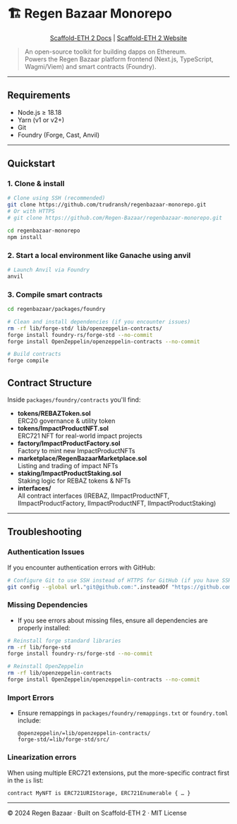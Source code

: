 # 🏗 Regen Bazaar Monorepo

<p align="center">
  <a href="https://docs.scaffoldeth.io">Scaffold-ETH 2 Docs</a> |
  <a href="https://scaffoldeth.io">Scaffold-ETH 2 Website</a>
</p>

> An open-source toolkit for building dapps on Ethereum.  
> Powers the Regen Bazaar platform frontend (Next.js, TypeScript, Wagmi/Viem) and smart contracts (Foundry).

---

## Requirements

- Node.js ≥ 18.18  
- Yarn (v1 or v2+)  
- Git  
- Foundry (Forge, Cast, Anvil)

---

## Quickstart

### 1. Clone & install

```bash
# Clone using SSH (recommended)
git clone https://github.com/trudransh/regenbazaar-monorepo.git
# Or with HTTPS
# git clone https://github.com/Regen-Bazaar/regenbazaar-monorepo.git

cd regenbazaar-monorepo
npm install
```

### 2. Start a local environment like Ganache using anvil

```bash
# Launch Anvil via Foundry
anvil
```

### 3. Compile smart contracts

```bash
cd regenbazaar/packages/foundry

# Clean and install dependencies (if you encounter issues)
rm -rf lib/forge-std/ lib/openzeppelin-contracts/
forge install foundry-rs/forge-std --no-commit
forge install OpenZeppelin/openzeppelin-contracts --no-commit

# Build contracts
forge compile
```

## Contract Structure

Inside `packages/foundry/contracts` you'll find:

- **tokens/REBAZToken.sol**  
  ERC20 governance & utility token  
- **tokens/ImpactProductNFT.sol**  
  ERC721 NFT for real-world impact projects  
- **factory/ImpactProductFactory.sol**  
  Factory to mint new ImpactProductNFTs  
- **marketplace/RegenBazaarMarketplace.sol**  
  Listing and trading of impact NFTs  
- **staking/ImpactProductStaking.sol**  
  Staking logic for REBAZ tokens & NFTs  
- **interfaces/**  
  All contract interfaces (IREBAZ, IImpactProductNFT, IImpactProductFactory, IImpactProductNFT, IImpactProductStaking)

---

## Troubleshooting

### Authentication Issues
If you encounter authentication errors with GitHub:
```bash
# Configure Git to use SSH instead of HTTPS for GitHub (if you have SSH set up)
git config --global url."git@github.com:".insteadOf "https://github.com/"
```

### Missing Dependencies
- If you see errors about missing files, ensure all dependencies are properly installed:
```bash
# Reinstall forge standard libraries
rm -rf lib/forge-std
forge install foundry-rs/forge-std --no-commit

# Reinstall OpenZeppelin
rm -rf lib/openzeppelin-contracts
forge install OpenZeppelin/openzeppelin-contracts --no-commit
```

### Import Errors
- Ensure remappings in `packages/foundry/remappings.txt` or `foundry.toml` include:  
  ```
  @openzeppelin/=lib/openzeppelin-contracts/
  forge-std/=lib/forge-std/src/
  ```

### Linearization errors
When using multiple ERC721 extensions, put the more-specific contract first in the `is` list:
```solidity
contract MyNFT is ERC721URIStorage, ERC721Enumerable { … }
```

---

© 2024 Regen Bazaar · Built on Scaffold-ETH 2 · MIT License  